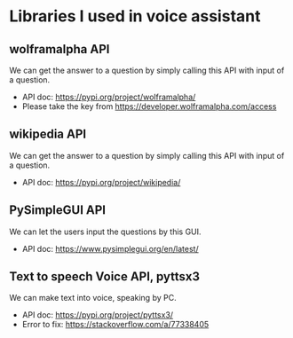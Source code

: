 # Libraries I used in voice assistant

## wolframalpha API
We can get the answer to a question by simply calling this API with input of a question.
- API doc: https://pypi.org/project/wolframalpha/
- Please take the key from https://developer.wolframalpha.com/access

## wikipedia API
We can get the answer to a question by simply calling this API with input of a question.
- API doc: https://pypi.org/project/wikipedia/

## PySimpleGUI API
We can let the users input the questions by this GUI.
- API doc: https://www.pysimplegui.org/en/latest/

## Text to speech Voice API, pyttsx3
We can make text into voice, speaking by PC.
- API doc: https://pypi.org/project/pyttsx3/
- Error to fix: https://stackoverflow.com/a/77338405